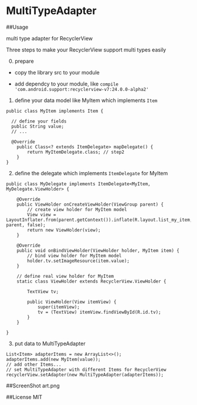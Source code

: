 # MultiTypeAdapter

##Usage

multi type adapter for RecyclerView

Three steps to make your RecyclerView support multi types easily

0. prepare

- copy the library src to your module

- add dependcy to your module, like `compile 'com.android.support:recyclerview-v7:24.0.0-alpha2'`

1. define your data model like MyItem which implements `Item`
```
public class MyItem implements Item {
  
  // define your fields
  public String value;
  // ...
  
  @Override
    public Class<? extends ItemDelegate> mapDelegate() {
        return MyItemDelegate.class; // step2
    }
}
```

2. define the delegate which implements `ItemDelegate` for MyItem
```
public class MyDelegate implements ItemDelegate<MyItem, MyDelegate.ViewHolder> {

    @Override
    public ViewHolder onCreateViewHolder(ViewGroup parent) {
        // create view holder for MyItem model
        View view = LayoutInflater.from(parent.getContext()).inflate(R.layout.list_my_item, parent, false);
        return new ViewHolder(view);
    }

    @Override
    public void onBindViewHolder(ViewHolder holder, MyItem item) {
        // bind view holder for MyItem model
        holder.tv.setImageResource(item.value);
    }
    
    // define real view holder for MyItem
    static class ViewHolder extends RecyclerView.ViewHolder {

        TextView tv;

        public ViewHolder(View itemView) {
            super(itemView);
            tv = (TextView) itemView.findViewById(R.id.tv);
        }
    }

}
```

3. put data to MultiTypeAdapter
```
List<Item> adapterItems = new ArrayList<>();
adapterItems.add(new MyItem(value));
// add other Items...
// set MultiTypeAdapter with different Items for RecyclerView
recyclerView.setAdapter(new MultiTypeAdapter(adapterItems));
```


##ScreenShot
art.png

##License
MIT
